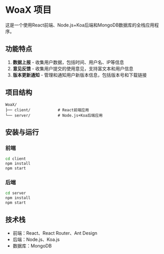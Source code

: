 # WoaX 项目

这是一个使用React前端、Node.js+Koa后端和MongoDB数据库的全栈应用程序。

## 功能特点

1. **数据上报** - 收集用户数据，包括时间、用户名、IP等信息
2. **意见反馈** - 收集用户提交的使用意见，支持富文本和用户信息
3. **版本更新通知** - 管理和通知用户新版本信息，包括版本号和下载链接

## 项目结构

```
WoaX/
├── client/            # React前端应用
└── server/            # Node.js+Koa后端应用
```

## 安装与运行

### 前端

```bash
cd client
npm install
npm start
```

### 后端

```bash
cd server
npm install
npm start
```

## 技术栈

- 前端：React、React Router、Ant Design
- 后端：Node.js、Koa.js
- 数据库：MongoDB